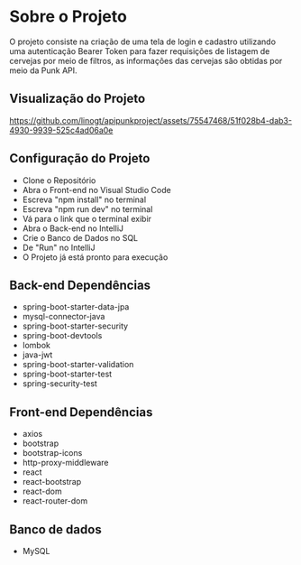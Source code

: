 # Sobre o Projeto
O projeto consiste na criação de uma tela de login e cadastro utilizando uma autenticação Bearer Token para fazer requisições de listagem de cervejas por meio de filtros, as informações das cervejas são obtidas por meio da Punk API.

## Visualização do Projeto


https://github.com/linogt/apipunkproject/assets/75547468/51f028b4-dab3-4930-9939-525c4ad06a0e

## Configuração do Projeto
* Clone o Repositório
* Abra o Front-end no Visual Studio Code
* Escreva "npm install" no terminal
* Escreva "npm run dev" no terminal
* Vá para o link que o terminal exibir
* Abra o Back-end no IntelliJ
* Crie o Banco de Dados no SQL
* De "Run" no IntelliJ
* O Projeto já está pronto para execução


## Back-end Dependências

* spring-boot-starter-data-jpa
* mysql-connector-java
* spring-boot-starter-security
* spring-boot-devtools
* lombok
* java-jwt
* spring-boot-starter-validation
* spring-boot-starter-test
* spring-security-test

## Front-end Dependências
* axios
* bootstrap
* bootstrap-icons
* http-proxy-middleware
* react
* react-bootstrap
* react-dom
* react-router-dom

## Banco de dados
* MySQL
